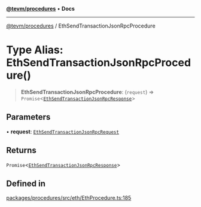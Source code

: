 [**@tevm/procedures**](../README.md) • **Docs**

***

[@tevm/procedures](../globals.md) / EthSendTransactionJsonRpcProcedure

# Type Alias: EthSendTransactionJsonRpcProcedure()

> **EthSendTransactionJsonRpcProcedure**: (`request`) => `Promise`\<[`EthSendTransactionJsonRpcResponse`](EthSendTransactionJsonRpcResponse.md)\>

## Parameters

• **request**: [`EthSendTransactionJsonRpcRequest`](EthSendTransactionJsonRpcRequest.md)

## Returns

`Promise`\<[`EthSendTransactionJsonRpcResponse`](EthSendTransactionJsonRpcResponse.md)\>

## Defined in

[packages/procedures/src/eth/EthProcedure.ts:185](https://github.com/qbzzt/tevm-monorepo/blob/main/packages/procedures/src/eth/EthProcedure.ts#L185)
